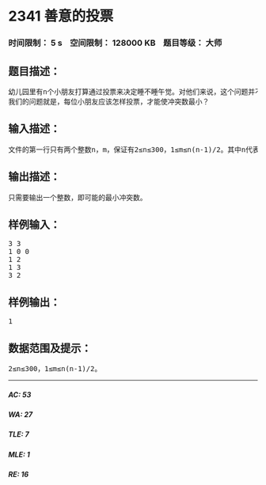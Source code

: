 # 2341 善意的投票   
### 时间限制： 5 s&nbsp;&nbsp;&nbsp;&nbsp;空间限制： 128000 KB&nbsp;&nbsp;&nbsp;&nbsp;题目等级： 大师  
## 题目描述：  

<pre>
幼儿园里有n个小朋友打算通过投票来决定睡不睡午觉。对他们来说，这个问题并不是很重要，于是他们决定发扬谦让精神。虽然每个人都有自己的主见，但是为了照顾一下自己朋友的想法，他们也可以投和自己本来意愿相反的票。我们定义一次投票的冲突数为好朋友之间发生冲突的总数加上和所有和自己本来意愿发生冲突的人数。
我们的问题就是，每位小朋友应该怎样投票，才能使冲突数最小？
</pre>
  
  
## 输入描述：  

<pre>
文件的第一行只有两个整数n，m，保证有2≤n≤300，1≤m≤n(n-1)/2。其中n代表总人数，m代表好朋友的对数。文件第二行有n个整数，第i个整数代表第i个小朋友的意愿，当它为1时表示同意睡觉，当它为0时表示反对睡觉。接下来文件还有m行，每行有两个整数i，j。表示i，j是一对好朋友，我们保证任何两对i，j不会重复。
</pre>
  
  
## 输出描述：  

<pre>
只需要输出一个整数，即可能的最小冲突数。
</pre>
  
  
## 样例输入：  

<pre>
3 3
1 0 0
1 2
1 3
3 2
</pre>
  
  
## 样例输出：  

<pre>
1
</pre>
  
  
## 数据范围及提示：  

<pre>
2≤n≤300，1≤m≤n(n-1)/2。
</pre>
  
  
***  

##### AC: 53  
##### WA: 27  
##### TLE: 7  
##### MLE: 1  
##### RE: 16  
